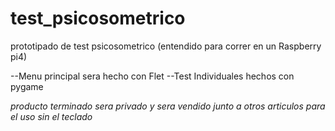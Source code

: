 # test_psicosometrico
prototipado de test psicosometrico
(entendido para correr en un Raspberry pi4)

--Menu principal sera hecho con Flet
--Test Individuales hechos con pygame

*producto terminado sera privado y sera vendido junto a otros articulos para el uso sin el teclado*
